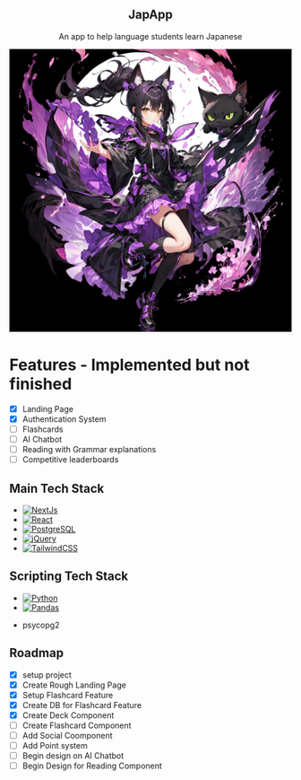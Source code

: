 <div align='center'>
  <h2>JapApp</h2>
  <p>An app to help language students learn Japanese</p>
</div>

![HeroImage](gitimgs/Login-Bg.png)

# Features - Implemented but not finished
- [x] Landing Page
- [x] Authentication System
- [ ] Flashcards
- [ ] AI Chatbot
- [ ] Reading with Grammar explanations
- [ ] Competitive leaderboards

## Main Tech Stack
* [![NextJs](https://img.shields.io/badge/next.js-000000?style=for-the-badge&logo=nextdotjs&logoColor=white)](https://nextjs.org/)
* [![React](https://img.shields.io/badge/React-20232A?style=for-the-badge&logo=react&logoColor=61DAFB)](https://reactjs.org/)
* [![PostgreSQL](https://img.shields.io/badge/postgresql-4169e1?style=for-the-badge&logo=postgresql&logoColor=white)](https://www.postgresql.org/)
* [![jQuery](https://img.shields.io/badge/jquery-%230769AD.svg?style=for-the-badge&logo=jquery&logoColor=white)](https://jquery.com/)
* [![TailwindCSS](https://img.shields.io/badge/tailwindcss-%2338B2AC.svg?style=for-the-badge&logo=tailwind-css&logoColor=white)](https://tailwindcss.com/)
## Scripting Tech Stack
* [![Python](https://img.shields.io/badge/python-3670A0?style=for-the-badge&logo=python&logoColor=ffdd54)](https://www.python.org/)
* [![Pandas](https://img.shields.io/badge/pandas-%23150458.svg?style=for-the-badge&logo=pandas&logoColor=white)](https://pandas.pydata.org/)
- psycopg2

## Roadmap
- [x] setup project
- [x] Create Rough Landing Page
- [x] Setup Flashcard Feature
- [x] Create DB for Flashcard Feature
- [x] Create Deck Component
- [ ] Create Flashcard Component
- [ ] Add Social Coomponent
- [ ] Add Point system
- [ ] Begin design on AI Chatbot
- [ ] Begin Design for Reading Component
